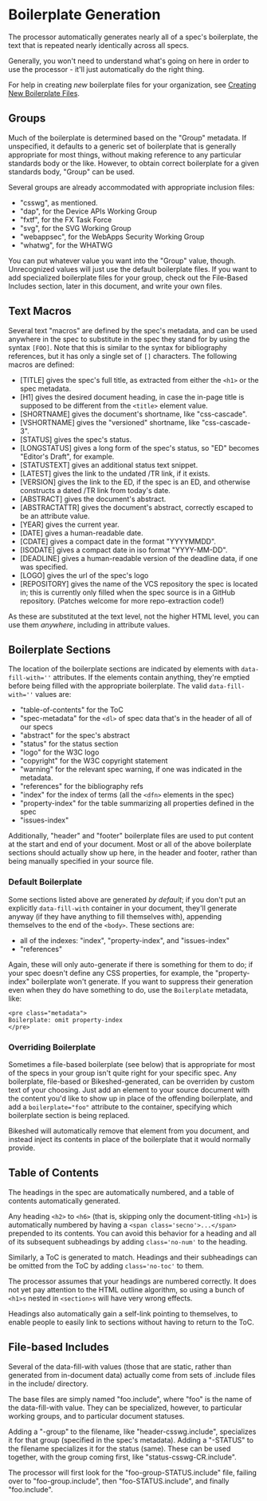 Boilerplate Generation
======================

The processor automatically generates nearly all of a spec's boilerplate,
the text that is repeated nearly identically across all specs.

Generally, you won't need to understand what's going on here in order to use the processor - it'll just automatically do the right thing.

For help in creating *new* boilerplate files for your organization, see [Creating New Boilerplate Files](creating-boilerplate.md).

Groups
------

Much of the boilerplate is determined based on the "Group" metadata.
If unspecified, it defaults to a generic set of boilerplate that is generally appropriate for most things,
without making reference to any particular standards body or the like.
However, to obtain correct boilerplate for a given standards body,
"Group" can be used.

Several groups are already accommodated with appropriate inclusion files:

* "csswg", as mentioned.
* "dap", for the Device APIs Working Group
* "fxtf", for the FX Task Force
* "svg", for the SVG Working Group
* "webappsec", for the WebApps Security Working Group
* "whatwg", for the WHATWG

You can put whatever value you want into the "Group" value, though.
Unrecognized values will just use the default boilerplate files.
If you want to add specialized boilerplate files for your group,
check out the File-Based Includes section, later in this document,
and write your own files.


Text Macros
-----------

Several text "macros" are defined by the spec's metadata,
and can be used anywhere in the spec to substitute in the spec they stand for by using the syntax `[FOO]`.
Note that this is similar to the syntax for bibliography references, but it has only a single set of `[]` characters.
The following macros are defined:

* [TITLE] gives the spec's full title, as extracted from either the `<h1>` or the spec metadata.
* [H1] gives the desired document heading, in case the in-page title is supposed to be different from the `<title>` element value.
* [SHORTNAME] gives the document's shortname, like "css-cascade".
* [VSHORTNAME] gives the "versioned" shortname, like "css-cascade-3".
* [STATUS] gives the spec's status.
* [LONGSTATUS] gives a long form of the spec's status, so "ED" becomes "Editor's Draft", for example.
* [STATUSTEXT] gives an additional status text snippet.
* [LATEST] gives the link to the undated /TR link, if it exists.
* [VERSION] gives the link to the ED, if the spec is an ED, and otherwise constructs a dated /TR link from today's date.
* [ABSTRACT] gives the document's abstract.
* [ABSTRACTATTR] gives the document's abstract, correctly escaped to be an attribute value.
* [YEAR] gives the current year.
* [DATE] gives a human-readable date.
* [CDATE] gives a compact date in the format "YYYYMMDD".
* [ISODATE] gives a compact date in iso format "YYYY-MM-DD".
* [DEADLINE] gives a human-readable version of the deadline data, if one was specified.
* [LOGO] gives the url of the spec's logo
* [REPOSITORY] gives the name of the VCS repository the spec is located in; this is currently only filled when the spec source is in a GitHub repository. (Patches welcome for more repo-extraction code!)

As these are substituted at the text level, not the higher HTML level, you can use them *anywhere*, including in attribute values.


Boilerplate Sections
--------------------

The location of the boilerplate sections are indicated by elements with `data-fill-with=''` attributes.
If the elements contain anything, they're emptied before being filled with the appropriate boilerplate.
The valid `data-fill-with=''` values are:

* "table-of-contents" for the ToC
* "spec-metadata" for the `<dl>` of spec data that's in the header of all of our specs
* "abstract" for the spec's abstract
* "status" for the status section
* "logo" for the W3C logo
* "copyright" for the W3C copyright statement
* "warning" for the relevant spec warning, if one was indicated in the metadata.
* "references" for the bibliography refs
* "index" for the index of terms (all the `<dfn>` elements in the spec)
* "property-index" for the table summarizing all properties defined in the spec
* "issues-index"

Additionally, "header" and "footer" boilerplate files are used to put content at the start and end of your document.
Most or all of the above boilerplate sections should actually show up here, in the header and footer,
rather than being manually specified in your source file.

### Default Boilerplate ###

Some sections listed above are generated *by default*;
if you don't put an explicitly `data-fill-with` container in your document,
they'll generate anyway (if they have anything to fill themselves with),
appending themselves to the end of the `<body>`.
These sections are:

* all of the indexes: "index", "property-index", and "issues-index"
* "references"

Again, these will only auto-generate if there is something for them to do;
if your spec doesn't define any CSS properties, for example,
the "property-index" boilerplate won't generate.
If you want to suppress their generation even when they do have something to do,
use the `Boilerplate` metadata, like:

```
<pre class="metadata">
Boilerplate: omit property-index
</pre>
```

### Overriding Boilerplate ###

Sometimes a file-based boilerplate (see below) that is appropriate for most of the specs in your group
isn't quite right for your specific spec.
Any boilerplate, file-based or Bikeshed-generated,
can be overriden by custom text of your choosing.
Just add an element to your source document with the content you'd like to show up in place of the offending boilerplate,
and add a `boilerplate="foo"` attribute to the container,
specifying which boilerplate section is being replaced.

Bikeshed will automatically remove that element from you document,
and instead inject its contents in place of the boilerplate that it would normally provide.


Table of Contents
-----------------

The headings in the spec are automatically numbered,
and a table of contents automatically generated.

Any heading `<h2>` to `<h6>`
(that is, skipping only the document-titling `<h1>`)
is automatically numbered by having a `<span class='secno'>...</span>`
prepended to its contents.
You can avoid this behavior for a heading and all of its subsequent subheadings
by adding `class='no-num'` to the heading.

Similarly, a ToC is generated to match.
Headings and their subheadings can be omitted from the ToC
by adding `class='no-toc'` to them.

The processor assumes that your headings are numbered correctly.
It does not yet pay attention to the HTML outline algorithm,
so using a bunch of `<h1>s` nested in `<section>s` will have very wrong effects.

Headings also automatically gain a self-link pointing to themselves,
to enable people to easily link to sections without having to return to the ToC.


File-based Includes
-------------------

Several of the data-fill-with values
(those that are static, rather than generated from in-document data)
actually come from sets of .include files in the include/ directory.

The base files are simply named "foo.include",
where "foo" is the name of the data-fill-with value.
They can be specialized, however,
to particular working groups,
and to particular document statuses.

Adding a "-group" to the filename, like "header-csswg.include",
specializes it for that group (specified in the spec's metadata).
Adding a "-STATUS" to the filename specializes it for the status (same).
These can be used together, with the group coming first, like "status-csswg-CR.include".

The processor will first look for the "foo-group-STATUS.include" file,
failing over to "foo-group.include",
then "foo-STATUS.include",
and finally "foo.include".
